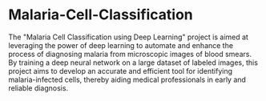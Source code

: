 # Malaria-Cell-Classification

The "Malaria Cell Classification using Deep Learning" project is aimed at leveraging the power of deep learning to automate and enhance the process of diagnosing malaria from microscopic images of blood smears. By training a deep neural network on a large dataset of labeled images, this project aims to develop an accurate and efficient tool for identifying malaria-infected cells, thereby aiding medical professionals in early and reliable diagnosis.
